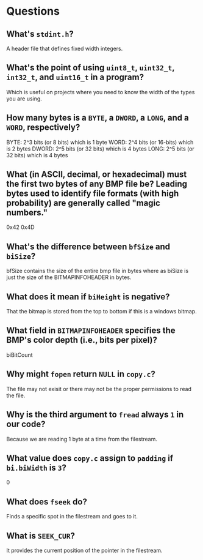 # Questions

## What's `stdint.h`?

A header file that defines fixed width integers. 

## What's the point of using `uint8_t`, `uint32_t`, `int32_t`, and `uint16_t` in a program?

Which is useful on projects where you need to know the width of the types you are using.

## How many bytes is a `BYTE`, a `DWORD`, a `LONG`, and a `WORD`, respectively?

BYTE: 2^3 bits (or 8 bits) which is 1 byte
WORD: 2^4 bits (or 16-bits) which is 2 bytes
DWORD: 2^5 bits (or 32 bits) which is 4 bytes
LONG: 2^5 bits (or 32 bits) which is 4 bytes

## What (in ASCII, decimal, or hexadecimal) must the first two bytes of any BMP file be? Leading bytes used to identify file formats (with high probability) are generally called "magic numbers."

0x42 0x4D

## What's the difference between `bfSize` and `biSize`?

bfSize contains the size of the entire bmp file in bytes where as biSize is just the size of the BITMAPINFOHEADER in bytes.

## What does it mean if `biHeight` is negative?

That the bitmap is stored from the top to bottom if this is a windows bitmap.

## What field in `BITMAPINFOHEADER` specifies the BMP's color depth (i.e., bits per pixel)?

biBitCount

## Why might `fopen` return `NULL` in `copy.c`?

The file may not exisit or there may not be the proper permissions to read the file.

## Why is the third argument to `fread` always `1` in our code?

Because we are reading 1 byte at a time from the filestream.

## What value does `copy.c` assign to `padding` if `bi.biWidth` is `3`?

0

## What does `fseek` do?

Finds a specific spot in the filestream and goes to it.

## What is `SEEK_CUR`?

It provides the current position of the pointer in the filestream.

